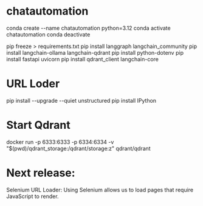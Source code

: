# chatautomation

conda create --name chatautomation python=3.12
conda activate chatautomation
conda deactivate

pip freeze > requirements.txt
pip install langgraph langchain_community
pip install langchain-ollama langchain-qdrant
pip install python-dotenv
pip install fastapi uvicorn
pip install qdrant_client langchain-core
# URL Loder
pip install --upgrade --quiet unstructured
pip install IPython


# Start Qdrant
docker run -p 6333:6333 -p 6334:6334 -v "$(pwd)/qdrant_storage:/qdrant/storage:z" qdrant/qdrant



# Next release:
Selenium URL Loader:
Using Selenium allows us to load pages that require JavaScript to render.

